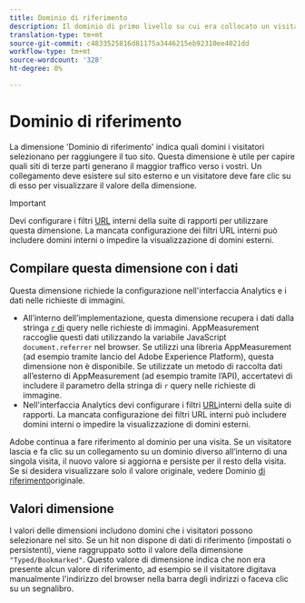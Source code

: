```yaml
---
title: Dominio di riferimento
description: Il dominio di primo livello su cui era collocato un visitatore prima di passare al sito.
translation-type: tm+mt
source-git-commit: c4833525816d81175a3446215eb92310ee4021dd
workflow-type: tm+mt
source-wordcount: '328'
ht-degree: 0%

---
```



# Dominio di riferimento

La dimensione &#39;Dominio di riferimento&#39; indica quali domini i visitatori selezionano per raggiungere il tuo sito. Questa dimensione è utile per capire quali siti di terze parti generano il maggior traffico verso i vostri. Un collegamento deve esistere sul sito esterno e un visitatore deve fare clic su di esso per visualizzare il valore della dimensione.

>[!IMPORTANT]
>
>Devi configurare i filtri [URL](/help/admin/admin/internal-url-filter-admin.md) interni della suite di rapporti per utilizzare questa dimensione. La mancata configurazione dei filtri URL interni può includere domini interni o impedire la visualizzazione di domini esterni.

## Compilare questa dimensione con i dati

Questa dimensione richiede la configurazione nell&#39;interfaccia  Analytics e i dati nelle richieste di immagini.

* All’interno dell’implementazione, questa dimensione recupera i dati dalla stringa [`r` di](/help/implement/validate/query-parameters.md) query nelle richieste di immagini. AppMeasurement raccoglie questi dati utilizzando la variabile JavaScript `document.referrer` nel browser. Se utilizzi una libreria AppMeasurement (ad esempio tramite  lancio del Adobe Experience Platform), questa dimensione non è disponibile. Se utilizzate un metodo di raccolta dati all’esterno di AppMeasurement (ad esempio tramite l’API), accertatevi di includere il parametro della stringa di `r` query nelle richieste di immagine.
* Nell&#39;interfaccia Analytics  devi configurare i filtri [URL](/help/admin/admin/internal-url-filter-admin.md)interni della suite di rapporti. La mancata configurazione dei filtri URL interni può includere domini interni o impedire la visualizzazione di domini esterni.

Adobe continua a fare riferimento al dominio per una visita. Se un visitatore lascia e fa clic su un collegamento su un dominio diverso all’interno di una singola visita, il nuovo valore si aggiorna e persiste per il resto della visita. Se si desidera visualizzare solo il valore originale, vedere Dominio [di riferimento](original-referring-domain.md)originale.

## Valori dimensione

I valori delle dimensioni includono domini che i visitatori possono selezionare nel sito. Se un hit non dispone di dati di riferimento (impostati o persistenti), viene raggruppato sotto il valore della dimensione `"Typed/Bookmarked"`. Questo valore di dimensione indica che non era presente alcun valore di riferimento, ad esempio se il visitatore digitava manualmente l&#39;indirizzo del browser nella barra degli indirizzi o faceva clic su un segnalibro.
